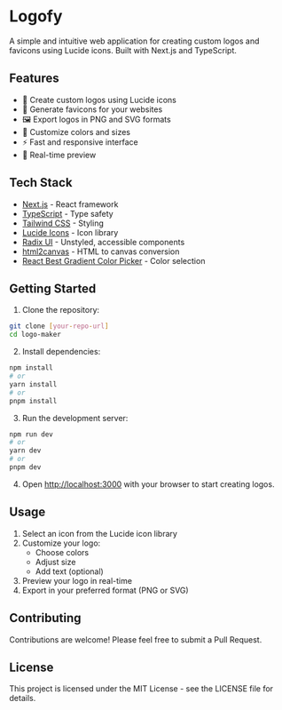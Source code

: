 # Logofy

A simple and intuitive web application for creating custom logos and favicons using Lucide icons. Built with Next.js and TypeScript.

## Features

- 🎨 Create custom logos using Lucide icons
- 🎯 Generate favicons for your websites
- 🖼️ Export logos in PNG and SVG formats
- 🎨 Customize colors and sizes
- ⚡ Fast and responsive interface
- 🎯 Real-time preview

## Tech Stack

- [Next.js](https://nextjs.org/) - React framework
- [TypeScript](https://www.typescriptlang.org/) - Type safety
- [Tailwind CSS](https://tailwindcss.com/) - Styling
- [Lucide Icons](https://lucide.dev/) - Icon library
- [Radix UI](https://www.radix-ui.com/) - Unstyled, accessible components
- [html2canvas](https://html2canvas.hertzen.com/) - HTML to canvas conversion
- [React Best Gradient Color Picker](https://www.npmjs.com/package/react-best-gradient-color-picker) - Color selection

## Getting Started

1. Clone the repository:

```bash
git clone [your-repo-url]
cd logo-maker
```

2. Install dependencies:

```bash
npm install
# or
yarn install
# or
pnpm install
```

3. Run the development server:

```bash
npm run dev
# or
yarn dev
# or
pnpm dev
```

4. Open [http://localhost:3000](http://localhost:3000) with your browser to start creating logos.

## Usage

1. Select an icon from the Lucide icon library
2. Customize your logo:
   - Choose colors
   - Adjust size
   - Add text (optional)
3. Preview your logo in real-time
4. Export in your preferred format (PNG or SVG)

## Contributing

Contributions are welcome! Please feel free to submit a Pull Request.

## License

This project is licensed under the MIT License - see the LICENSE file for details.
